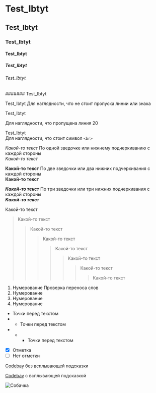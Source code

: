 # Test_Ibtyt

## Test_Ibtyt

### Test_Ibtyt

#### Test_Ibtyt

##### Test_Ibtyt

###### Test_Ibtyt

####### Test_Ibtyt


Test_Ibtyt
Для наглядности, что не стоит пропуска линии или знака<br>

Test_Ibtyt

Для наглядности, что пропущена линия 20

Test_Ibtyt<br>
Для наглядности, что стоит символ `<br>`



*Какой-то текст* По одной зведочке или нижнему подчеркиванию с каждой стороны<br> 
_Какой-то текст_

**Какой-то текст** По две зведочки или два нижних подчеркивания с каждой стороны<br>
__Какой-то текст__

***Какой-то текст*** По три зведочки или три нижних подчеркивания с каждой стороны<br> 
___Какой-то текст___


Какой-то текст
>Какой-то текст
>>Какой-то текст
>>>Какой-то текст
>>>>Какой-то текст
>>>>>Какой-то текст
>>>>>>Какой-то текст
>>>>>>>Какой-то текст



1. Нумерование
Проверка переноса слов
5. Нумерование
9. Нумерование
15. Нумерование

* Точки перед текстом <br>
* * Точки перед текстом <br>
* * *  Точки перед текстом <br>

- [x] Отметка 
- [ ] Нет отметки

[Codebay](https://codeby.games/) без всплывающей подсказки

[Codebay](https://codeby.games/ "Давай поиграем?") с всплывающей подсказкой


![Собачка](https://github.com/TreninYI/Test_Ibtyt/assets/121427985/c4496814-8991-4440-b039-6be05eeefcc9)




























